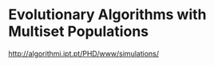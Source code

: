 Evolutionary Algorithms with Multiset Populations 
=========
http://algorithmi.ipt.pt/PHD/www/simulations/
